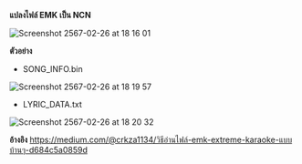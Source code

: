 **แปลงไฟล์ EMK เป็น NCN**

![Screenshot 2567-02-26 at 18 16 01](https://github.com/O-RGB/emk-to-ncn/assets/54633251/c89a658b-0399-4762-a99a-885f0629f3e8)

**ตัวอย่าง**

- SONG_INFO.bin
  
![Screenshot 2567-02-26 at 18 19 57](https://github.com/O-RGB/emk-to-ncn/assets/54633251/e5b8f03a-740c-42f5-b159-77bf4726486d)
- LYRIC_DATA.txt
  
![Screenshot 2567-02-26 at 18 20 32](https://github.com/O-RGB/emk-to-ncn/assets/54633251/974879a2-4ca5-4ba2-b070-4b60f74431bb)


**อ้างอิง**
https://medium.com/@crkza1134/วิธีอ่านไฟล์-emk-extreme-karaoke-แบบบ้านๆ-d684c5a0859d
